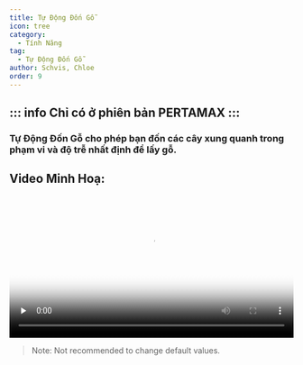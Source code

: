 ```yaml
---
title: Tự Động Đốn Gỗ
icon: tree
category:
  - Tính Năng
tag:
  - Tự Động Đốn Gỗ
author: Schvis, Chloe
order: 9
---
```

::: info Chỉ có ở phiên bản PERTAMAX
:::
---
### Tự Động Đốn Gỗ cho phép bạn đốn các cây xung quanh trong phạm vi và độ trễ nhất định để lấy gỗ.

## Video Minh Hoạ:

<video controls preload="none" width="100%" poster="https://nextcloud.atruicardona.xyz/s/2fctdnkH4q98yNo/preview"><source src="https://nextcloud.atruicardona.xyz/s/2fctdnkH4q98yNo/download" type="video/mp4"></video>

> Note: Not recommended to change default values.
